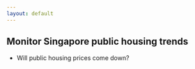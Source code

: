 ```yaml
--- 
layout: default
--- 
```


## Monitor Singapore public housing trends
- Will public housing prices come down?
